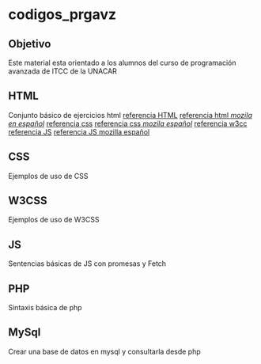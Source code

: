 # codigos_prgavz
## Objetivo
Este material esta orientado a los alumnos del curso de programación avanzada de ITCC de la UNACAR
## HTML
Conjunto básico de ejercicios html
[referencia HTML](https://www.w3schools.com/html/)
[referencia html *mozila en español*](https://developer.mozilla.org/es/docs/Web/HTML)
[referencia css](https://www.w3schools.com/css/)
[referencia css *mozila español*](https://developer.mozilla.org/es/docs/Web/CSS)
[referencia w3cc ](https://www.w3schools.com/w3css/defaulT.asp)
[referencia JS](https://www.w3schools.com/js/)
[referencia JS mozilla español](https://developer.mozilla.org/es/docs/Web/JavaScript)
## CSS
Ejemplos de uso de CSS
## W3CSS
Ejemplos de uso de W3CSS
## JS
Sentencias básicas de JS con promesas y Fetch
## PHP
Sintaxis básica de php
## MySql
Crear una base de datos en mysql y consultarla desde php
